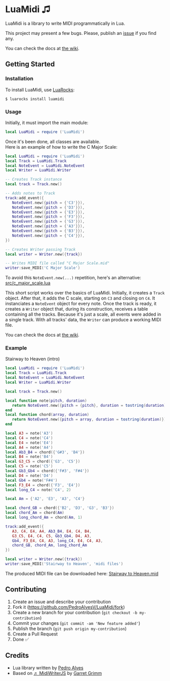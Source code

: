 # LuaMidi ♫

LuaMidi is a library to write MIDI programmatically in Lua.
 
This project may present a few bugs. Please, publish an [issue](https://github.com/PedroAlvesV/LuaMidi/issues) if you find any. 

You can check the docs at [the wiki](https://github.com/PedroAlvesV/LuaMidi/wiki).

## Getting Started

### Installation

To install LuaMidi, use [LuaRocks](https://github.com/luarocks/luarocks):

```
$ luarocks install luamidi
```

### Usage

Initially, it must import the main module:

```lua
local LuaMidi = require ('LuaMidi')
```

Once it's been done, all classes are available.  
Here is an example of how to write the C Major Scale:

```lua
local LuaMidi = require ('LuaMidi')
local Track = LuaMidi.Track
local NoteEvent = LuaMidi.NoteEvent
local Writer = LuaMidi.Writer

-- Creates Track instance
local track = Track.new()

-- Adds notes to Track
track:add_event({
   NoteEvent.new({pitch = {'C3'}}),
   NoteEvent.new({pitch = {'D3'}}),
   NoteEvent.new({pitch = {'E3'}}),
   NoteEvent.new({pitch = {'F3'}}),
   NoteEvent.new({pitch = {'G3'}}),
   NoteEvent.new({pitch = {'A3'}}),
   NoteEvent.new({pitch = {'B3'}}),
   NoteEvent.new({pitch = {'C4'}}),
})

-- Creates Writer passing Track
local writer = Writer.new({track})

-- Writes MIDI file called "C Major Scale.mid"
writer:save_MIDI('C Major Scale')
```

To avoid this `NoteEvent.new(...)` repetition, here's an alternative: [src/c_major_scale.lua](https://github.com/PedroAlvesV/LuaMidi/tree/master/src/c_major_scale.lua)

This short script works over the basics of LuaMidi. Initially, it creates a `Track` object. After that, it adds the C scale, starting on `C3` and closing on `C4`. It instanciates a `NoteEvent` object for every note. Once the track is ready, it creates a `Writer` object that, during its construction, receives a table containing all the tracks. Because it's just a scale, all events were added in a single track. With all tracks' data, the `Writer` can produce a working MIDI file.

You can check the docs at [the wiki](https://github.com/PedroAlvesV/LuaMidi/wiki).

### Example

Stairway to Heaven (intro)
```lua
local LuaMidi = require ('LuaMidi')
local Track = LuaMidi.Track
local NoteEvent = LuaMidi.NoteEvent
local Writer = LuaMidi.Writer

local track = Track.new()

local function note(pitch, duration)
   return NoteEvent.new({pitch = {pitch}, duration = tostring(duration)})
end
local function chord(array, duration)
   return NoteEvent.new({pitch = array, duration = tostring(duration)})
end

local A3 = note('A3')
local C4 = note('C4')
local E4 = note('E4')
local A4 = note('A4')
local Ab3_B4 = chord({'G#3', 'B4'})
local B4 = note('B4')
local G3_C5 = chord({'G3', 'C5'})
local C5 = note('C5')
local Gb3_Gb4 = chord({'F#3', 'F#4'})
local D4 = note('D4')
local Gb4 = note('F#4')
local F3_E4 = chord({'F3', 'E4'})
local long_C4 = note('C4', 2)

local Am = {'A2', 'E3', 'A3', 'C4'}

local chord_GB = chord({'B2', 'D3', 'G3', 'B3'})
local chord_Am = chord(Am)
local long_chord_Am = chord(Am, 1)

track:add_event({
   A3, C4, E4, A4, Ab3_B4, E4, C4, B4,
   G3_C5, E4, C4, C5, Gb3_Gb4, D4, A3,
   Gb4, F3_E4, C4, A3, long_C4, E4, C4, A3,
   chord_GB, chord_Am, long_chord_Am
})

local writer = Writer.new({track})
writer:save_MIDI('Stairway to Heaven', 'midi files')
```

The produced MIDI file can be downloaded here: [Stairway to Heaven.mid](https://github.com/PedroAlvesV/LuaMidi/tree/master/src/midi%20files/Stairway%20to%20Heaven.mid)

## Contributing

1. Create an issue and describe your contribution
2. Fork it (https://github.com/PedroAlvesV/LuaMidi/fork)
3. Create a new branch for your contribution (`git checkout -b my-contribution`)
4. Commit your changes (`git commit -am 'New feature added'`)
5. Publish the branch (`git push origin my-contribution`)
6. Create a Pull Request
7. Done :white_check_mark:

## Credits

* Lua library written by [Pedro Alves](https://github.com/PedroAlvesV)
* Based on [♬ MidiWriterJS](https://github.com/grimmdude/MidiWriterJS) by [Garret Grimm](http://grimmdude.com)
